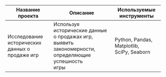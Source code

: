 | Название проекта | Описание | Используемые инструменты |
| --------------------- | ---------------------- |-----------------------------|
|Исследование исторических <br>данных о продаже игр| Используя исторические данные о продажах игр,<br> выявить закономерности, определяющие успешность <br>игры| Python, Pandas, Matplotlib, <br>SciPy, Seaborn |
